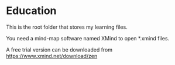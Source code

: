 # Education
This is the root folder that stores my learning files.

You need a mind-map software named XMind to open *.xmind files. 

A free trial version can be downloaded from https://www.xmind.net/download/zen
